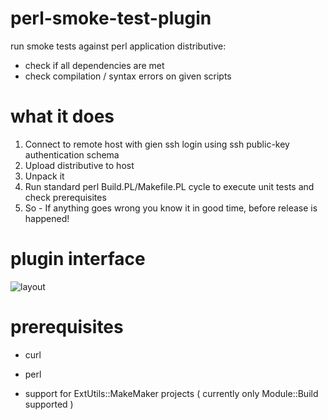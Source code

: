 # perl-smoke-test-plugin
run smoke tests against perl application distributive:
 - check if all dependencies are met
 - check compilation / syntax errors on given scripts

# what it does

 1) Connect to remote host with gien ssh login using ssh public-key authentication schema
 2) Upload distributive to host
 3)  Unpack it
 4) Run standard perl Build.PL/Makefile.PL cycle to execute unit tests and check prerequisites
 5) So - If anything goes wrong you know it in good time, before release is happened!



# plugin interface
 
![layout](https://raw.github.com/melezhik/perl-smoke-test-plugin/master/images/layout.png "layout")


# prerequisites

- curl
- perl

- support for ExtUtils::MakeMaker projects ( currently only Module::Build supported )




